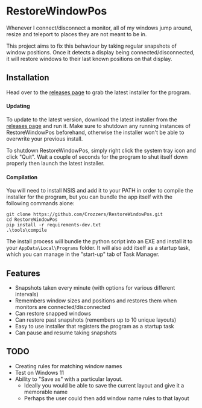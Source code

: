 # RestoreWindowPos

Whenever I connect/disconnect a monitor, all of my windows jump around, resize and teleport to places they are not meant to be in.

This project aims to fix this behaviour by taking regular snapshots of window positions. Once it detects a display being connected/disconnected, it will restore windows to their last known positions on that display.

## Installation

Head over to the [releases page](https://github.com/Crozzers/RestoreWindowPos/releases) to grab the latest installer
for the program.

#### Updating

To update to the latest version, download the latest installer from the [releases page](https://github.com/Crozzers/RestoreWindowPos/releases) and run it. Make sure to shutdown any running instances of RestoreWindowPos beforehand, otherwise the installer won't be able to overwrite your previous install.

To shutdown RestoreWindowPos, simply right click the system tray icon and click "Quit". Wait a couple of seconds for the program to shut itself down properly then launch the latest installer.

#### Compilation

You will need to install NSIS and add it to your PATH in order to compile the installer for the program, but you can bundle the app
itself with the following commands alone:

```
git clone https://github.com/Crozzers/RestoreWindowPos.git
cd RestoreWindowPos
pip install -r requirements-dev.txt
.\tools\compile
```

The install process will bundle the python script into an EXE and install it to your `AppData\Local\Programs` folder.
It will also add itself as a startup task, which you can manage in the "start-up" tab of Task Manager.

## Features

* Snapshots taken every minute (with options for various different intervals)
* Remembers window sizes and positions and restores them when monitors are connected/disconnected
* Can restore snapped windows
* Can restore past snapshots (remembers up to 10 unique layouts)
* Easy to use installer that registers the program as a startup task
* Can pause and resume taking snapshots

## TODO

* Creating rules for matching window names
* Test on Windows 11
* Ability to "Save as" with a particular layout.
    * Ideally you would be able to save the current layout and give it a memorable name
    * Perhaps the user could then add window name rules to that layout
